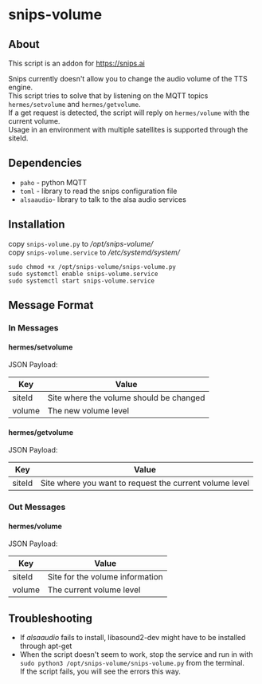 # snips-volume
## About
This script is an addon for https://snips.ai

Snips currently doesn't allow you to change the audio volume of the TTS engine.\
This script tries to solve that by listening on the MQTT topics `hermes/setvolume` and `hermes/getvolume`.\
If a get request is detected, the script will reply on `hermes/volume` with the current volume.\
Usage in an environment with multiple satellites is supported through the siteId.

## Dependencies
 - `paho` - python MQTT
 - `toml` - library to read the snips configuration file
 - `alsaaudio`- library to talk to the alsa audio services

## Installation
copy `snips-volume.py` to _/opt/snips-volume/_\
copy `snips-volume.service` to _/etc/systemd/system/_

```
sudo chmod +x /opt/snips-volume/snips-volume.py
sudo systemctl enable snips-volume.service
sudo systemctl start snips-volume.service
```

## Message Format

### In Messages

#### hermes/setvolume
JSON Payload: 

| Key     | Value                                    |
| ------- | ---------------------------------------- |
| siteId  | Site where the volume should be changed  |
| volume  | The new volume level                     |

#### hermes/getvolume
JSON Payload: 

| Key     | Value                                                   |
| ------- | ------------------------------------------------------- |
| siteId  | Site where you want to request the current volume level |

### Out Messages

#### hermes/volume
JSON Payload: 

| Key     | Value                           |
| ------- | ------------------------------- |
| siteId  | Site for the volume information |
| volume  | The current volume level        |

## Troubleshooting
- If *alsaaudio* fails to install, libasound2-dev might have to be installed through apt-get
- When the script doesn't seem to work, stop the service and run in with\
`sudo python3 /opt/snips-volume/snips-volume.py` from the terminal.\
If the script fails, you will see the errors this way.
